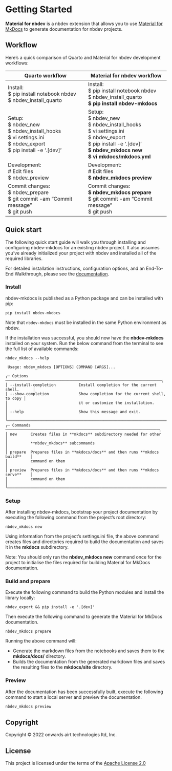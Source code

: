Getting Started
================

<!-- WARNING: THIS FILE WAS AUTOGENERATED! DO NOT EDIT! -->

**Material for nbdev** is a nbdev extension that allows you to use
[Material for MkDocs](https://squidfunk.github.io/mkdocs-material/) to
generate documentation for nbdev projects.

## Workflow

Here’s a quick comparison of Quarto and Material for nbdev development
workflows:

| **Quarto workflow**                                                                                                       | **Material for nbdev workflow**                                                                                                                                                     |
|---------------------------------------------------------------------------------------------------------------------------|-------------------------------------------------------------------------------------------------------------------------------------------------------------------------------------|
| Install:<br>\$ pip install notebook nbdev<br>\$ nbdev_install_quarto                                                      | Install:<br>\$ pip install notebook nbdev<br>\$ nbdev_install_quarto<br>**\$ pip install nbdev-mkdocs**                                                                             |
| Setup:<br>\$ nbdev_new<br>\$ nbdev_install_hooks<br>\$ vi settings.ini<br>\$ nbdev_export<br>\$ pip install -e ‘.\[dev\]’ | Setup:<br>\$ nbdev_new<br>\$ nbdev_install_hooks<br>\$ vi settings.ini<br>\$ nbdev_export<br>\$ pip install -e ‘.\[dev\]’<br>**\$ nbdev_mkdocs new**<br>**\$ vi mkdocs/mkdocs.yml** |
| Development:<br>\# Edit files<br>\$ nbdev_preview                                                                         | Development:<br>\# Edit files<br>**\$ nbdev_mkdocs preview**<br>                                                                                                                    |
| Commit changes:<br>\$ nbdev_prepare<br>\$ git commit -am “Commit message”<br>\$ git push                                  | Commit changes:<br>**\$ nbdev_mkdocs prepare**<br>\$ git commit -am “Commit message”<br>\$ git push                                                                                 |

## Quick start

The following quick start guide will walk you through installing and
configuring nbdev-mkdocs for an existing nbdev project. It also assumes
you’ve already initialized your project with nbdev and installed all of
the required libraries.

For detailed installation instructions, configuration options, and an
End-To-End Walkthrough, please see the
[documentation](https://nbdev-mkdocs.airt.ai/guides/Guide_01_End_To_End_Walkthrough/).

### Install

nbdev-mkdocs is published as a Python package and can be installed with
pip:

``` shell
pip install nbdev-mkdocs
```

Note that `nbdev-mkdocs` must be installed in the same Python
environment as nbdev.

If the installation was successful, you should now have the
**nbdev-mkdocs** installed on your system. Run the below command from
the terminal to see the full list of available commands:

``` shell
nbdev_mkdocs --help
```

                                                                                    
     Usage: nbdev_mkdocs [OPTIONS] COMMAND [ARGS]...                                
                                                                                    
    ╭─ Options ────────────────────────────────────────────────────────────────────╮
    │ --install-completion          Install completion for the current shell.      │
    │ --show-completion             Show completion for the current shell, to copy │
    │                               it or customize the installation.              │
    │ --help                        Show this message and exit.                    │
    ╰──────────────────────────────────────────────────────────────────────────────╯
    ╭─ Commands ───────────────────────────────────────────────────────────────────╮
    │ new      Creates files in **mkdocs** subdirectory needed for other           │
    │          **nbdev_mkdocs** subcommands                                        │
    │ prepare  Prepares files in **mkdocs/docs** and then runs **mkdocs build**    │
    │          command on them                                                     │
    │ preview  Prepares files in **mkdocs/docs** and then runs **mkdocs serve**    │
    │          command on them                                                     │
    ╰──────────────────────────────────────────────────────────────────────────────╯

### Setup

After installing nbdev-mkdocs, bootstrap your project documentation by
executing the following command from the project’s root directory:

``` shell
nbdev_mkdocs new
```

Using information from the project’s settings.ini file, the above
command creates files and directories required to build the
documentation and saves it in the **mkdocs** subdirectory.

Note: You should only run the **nbdev_mkdocs new** command once for the
project to initialise the files required for building Material for
MkDocs documentation.

### Build and prepare

Execute the following command to build the Python modules and install
the library locally:

``` shell
nbdev_export && pip install -e '.[dev]'
```

Then execute the following command to generate the Material for MkDocs
documentation.

``` shell
nbdev_mkdocs prepare
```

Running the above command will:

- Generate the markdown files from the notebooks and saves them to the
  **mkdocs/docs/** directory.
- Builds the documentation from the generated markdown files and saves
  the resulting files to the **mkdocs/site** directory.

### Preview

After the documentation has been successfully built, execute the
following command to start a local server and preview the documentation.

``` python
nbdev_mkdocs preview
```

## Copyright

Copyright © 2022 onwards airt technologies ltd, Inc.

## License

This project is licensed under the terms of the [Apache License
2.0](https://github.com/airtai/nbdev-mkdocs/blob/main/LICENSE)
